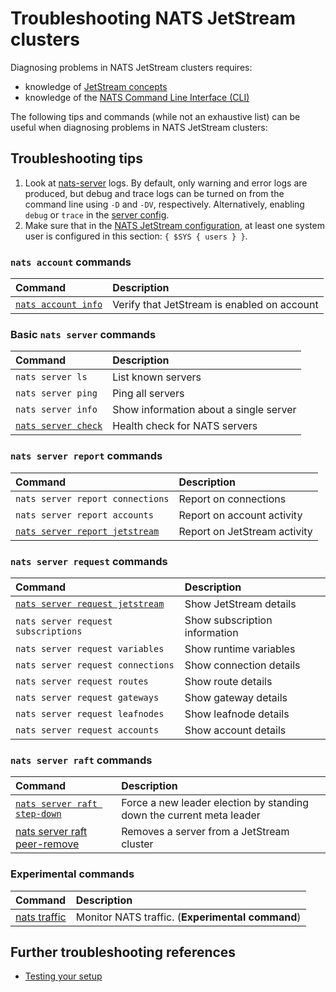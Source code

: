 # Troubleshooting NATS JetStream clusters

Diagnosing problems in NATS JetStream clusters requires:
* knowledge of [JetStream concepts](../../../../nats-concepts/jetstream/readme.md)
* knowledge of the [NATS Command Line Interface (CLI)](https://github.com/nats-io/natscli#the-nats-command-line-interface)

The following tips and commands (while not an exhaustive list) can be useful when diagnosing problems in NATS JetStream clusters:

## Troubleshooting tips

1. Look at [nats-server](https://github.com/nats-io/nats-server) logs. By default, only warning and error logs are produced, but debug and trace logs can be turned on from the command line using `-D` and `-DV`, respectively. Alternatively, enabling `debug` or `trace` in the [server config](https://docs.nats.io/running-a-nats-service/configuration#monitoring-and-tracing).
2. Make sure that in the [NATS JetStream configuration](./README.md#configuration), at least one system user is configured in this section: `{ $SYS { users } }`.

### `nats account` commands

| Command | Description |
| :--- | :--- |
| [`nats account info`](../../../nats_admin/jetstream_admin/account.md) | Verify that JetStream is enabled on account |

###  Basic `nats server` commands

| Command | Description |
| :--- | :--- |
| `nats server ls` | List known servers |
|  `nats server ping`  |    Ping all servers |
|  `nats server info`  |    Show information about a single server |
|  [`nats server check`](../../../clients.md#testing-your-setup) | Health check for NATS servers |

### `nats server report` commands

| Command | Description |
| :--- | :--- |
| `nats server report connections` |  Report on connections |
| `nats server report accounts` | Report on account activity |
| [`nats server report jetstream`](./administration.md#viewing-the-cluster-state) | Report on JetStream activity |

### `nats server request` commands

| Command | Description |
| :--- | :--- |
|  [`nats server request jetstream`](./administration.md#viewing-the-cluster-state) | Show JetStream details |
|  `nats server request subscriptions` |  Show subscription information |
|  `nats server request variables`   |   Show runtime variables |
|  `nats server request connections` |   Show connection details |
|  `nats server request routes`      |   Show route details |
|  `nats server request gateways`    |  Show gateway details |
|  `nats server request leafnodes`   |  Show leafnode details |
|  `nats server request accounts`    |  Show account details |

### `nats server raft` commands

| Command | Description |
| :--- | :--- |
| [`nats server raft step-down`](./administration.md#forcing-stream-and-consumer-leader-election) | Force a new leader election by standing down the current meta leader |
| [nats server raft peer-remove](./administration.md#evicting-a-peer) |  Removes a server from a JetStream cluster |

### Experimental commands

| Command | Description |
| :--- | :--- |
|  [nats traffic](https://github.com/nats-io/natscli/blob/main/cli/traffic_command.go) |  Monitor NATS traffic. (**Experimental command**) |

## Further troubleshooting references

* [Testing your setup](../../../clients.md#testing-your-setup)
